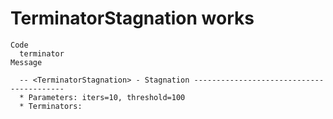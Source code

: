 # TerminatorStagnation works

    Code
      terminator
    Message
      
      -- <TerminatorStagnation> - Stagnation -----------------------------------------
      * Parameters: iters=10, threshold=100
      * Terminators:

